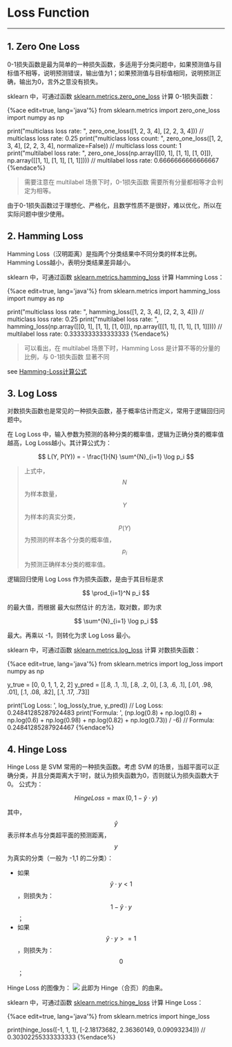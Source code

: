 <!-- toc -->

# Loss Function

---

## 1. Zero One Loss

0-1损失函数是最为简单的一种损失函数，多适用于分类问题中，如果预测值与目标值不相等，说明预测错误，输出值为1；如果预测值与目标值相同，说明预测正确，输出为0，言外之意没有损失。

sklearn 中，可通过函数 [sklearn.metrics.zero_one_loss](https://scikit-learn.org/stable/modules/generated/sklearn.metrics.zero_one_loss.html) 计算 0-1损失函数：

{%ace edit=true, lang='java'%}
from sklearn.metrics import zero_one_loss
import numpy as np

print("multiclass loss rate: ", zero_one_loss([1, 2, 3, 4], [2, 2, 3, 4]))
// multiclass loss rate:  0.25
print("multiclass loss count: ", zero_one_loss([1, 2, 3, 4], [2, 2, 3, 4], normalize=False))
// multiclass loss count:  1
print("multilabel loss rate: ", zero_one_loss(np.array([[0, 1], [1, 1], [1, 0]]), np.array([[1, 1], [1, 1], [1, 1]])))
// multilabel loss rate:  0.6666666666666667
{%endace%}

> 需要注意在 multilabel 场景下时，0-1损失函数 需要所有分量都相等才会判定为相等。

由于0-1损失函数过于理想化、严格化，且数学性质不是很好，难以优化，所以在实际问题中很少使用。

## 2. Hamming Loss

Hamming Loss（汉明距离）是指两个分类结果中不同分类的样本比例。Hamming Loss越小，表明分类结果差异越小。

sklearn 中，可通过函数 [sklearn.metrics.hamming_loss](https://scikit-learn.org/stable/modules/generated/sklearn.metrics.hamming_loss.html) 计算 Hamming Loss：

{%ace edit=true, lang='java'%}
from sklearn.metrics import hamming_loss
import numpy as np

print("multiclass loss rate: ", hamming_loss([1, 2, 3, 4], [2, 2, 3, 4]))
// multiclass loss rate:  0.25
print("multilabel loss rate: ", hamming_loss(np.array([[0, 1], [1, 1], [1, 0]]), np.array([[1, 1], [1, 1], [1, 1]])))
// multilabel loss rate:  0.3333333333333333
{%endace%}

> 可以看出，在 multilabel 场景下时，Hamming Loss 是计算不等的分量的比例，与 0-1损失函数 显著不同

see [Hamming-Loss计算公式](http://sofasofa.io/forum_main_post.php?postid=1000563)

## 3. Log Loss

对数损失函数也是常见的一种损失函数，基于概率估计而定义，常用于逻辑回归问题中。

在 Log Loss 中，输入参数为预测的各种分类的概率值，逻辑为正确分类的概率值越高，Log Loss越小。其计算公式为：

$$
L(Y, P(Y)) = - \frac{1}{N} \sum^{N}_{i=1} \log p_i
$$

> 上式中，$$N$$ 为样本数量，$$Y$$ 为样本的真实分类，$$P(Y)$$ 为预测的样本各个分类的概率值，$$p_i$$ 为预测正确样本分类的概率值。

逻辑回归使用 Log Loss 作为损失函数，是由于其目标是求

$$
\prod_{i=1}^N p_i
$$

的最大值，而根据 最大似然估计 的方法，取对数，即为求

$$
\sum^{N}_{i=1} \log p_i
$$

最大。再乘以 -1，则转化为求 Log Loss 最小。

sklearn 中，可通过函数 [sklearn.metrics.log_loss](https://scikit-learn.org/stable/modules/generated/sklearn.metrics.log_loss.html) 计算 对数损失函数：

{%ace edit=true, lang='java'%}
from sklearn.metrics import log_loss
import numpy as np

y_true = [0, 0, 1, 1, 2, 2]
y_pred = [[.8, .1, .1], [.8, .2, 0], [.3, .6, .1], [.01, .98, .01], [.1, .08, .82], [.1, .17, .73]]

print('Log Loss: ', log_loss(y_true, y_pred))
// Log Loss:  0.24841285287924483
print('Formula: ', (np.log(0.8) + np.log(0.8) + np.log(0.6) + np.log(0.98) + np.log(0.82) + np.log(0.73)) / -6)
// Formula:  0.24841285287924467
{%endace%}

## 4. Hinge Loss

Hinge Loss 是 SVM 常用的一种损失函数。考虑 SVM 的场景，当超平面可以正确分类，并且分类距离大于1时，就认为损失函数为0，否则就认为损失函数大于0。 公式为：

$$
Hinge Loss = \max(0, 1 - \hat{y} \cdot y)
$$

其中，$$\hat{y}$$ 表示样本点与分类超平面的预测距离，$$y$$ 为真实的分类（一般为 -1,1 的二分类）：
- 如果 $$\hat{y} \cdot y < 1$$，则损失为：$$1 - \hat{y} \cdot y$$；
- 如果 $$\hat{y} \cdot y >= 1$$，则损失为：$$0$$；

Hinge Loss 的图像为：
![](http://ww4.sinaimg.cn/large/006tNc79gy1g51q4cxpd2j30fz0bngln.jpg)
此即为 Hinge（合页）的由来。

sklearn 中，可通过函数 [sklearn.metrics.hinge_loss](https://scikit-learn.org/stable/modules/generated/sklearn.metrics.hinge_loss.html) 计算 Hinge Loss：

{%ace edit=true, lang='java'%}
from sklearn.metrics import hinge_loss

print(hinge_loss([-1, 1, 1], [-2.18173682, 2.36360149, 0.09093234]))
// 0.30302255333333333
{%endace%}


